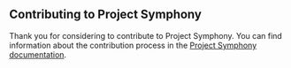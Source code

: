 ## Contributing to Project Symphony
 
Thank you for considering to contribute to Project Symphony. You can find information about the contribution process in the [Project Symphony documentation][contributing].
 
[contributing]: http://dellemc-symphony.readthedocs.io/en/latest/contributingtosymphony.html
